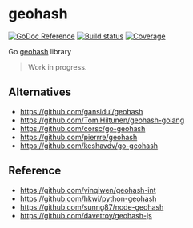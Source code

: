 # geohash

[![GoDoc Reference](http://img.shields.io/badge/godoc-reference-5272B4.svg?style=flat-square)](http://godoc.org/github.com/mmcloughlin/geohash)
[![Build status](https://img.shields.io/travis/mmcloughlin/geohash.svg?style=flat-square)](https://travis-ci.org/mmcloughlin/geohash)
[![Coverage](https://img.shields.io/coveralls/mmcloughlin/geohash.svg?style=flat-square)](https://coveralls.io/r/mmcloughlin/geohash)

Go [geohash](https://en.wikipedia.org/wiki/Geohash) library

> Work in progress.

## Alternatives

* https://github.com/gansidui/geohash
* https://github.com/TomiHiltunen/geohash-golang
* https://github.com/corsc/go-geohash
* https://github.com/pierrre/geohash
* https://github.com/keshavdv/go-geohash
 
## Reference

* https://github.com/yinqiwen/geohash-int
* https://github.com/hkwi/python-geohash
* https://github.com/sunng87/node-geohash
* https://github.com/davetroy/geohash-js
